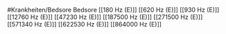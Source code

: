 #Krankheiten/Bedsore
Bedsore
[[180 Hz (E)]]
[[620 Hz (E)]]
[[930 Hz (E)]]
[[12760 Hz (E)]]
[[47230 Hz (E)]]
[[187500 Hz (E)]]
[[271500 Hz (E)]]
[[571340 Hz (E)]]
[[622530 Hz (E)]]
[[864000 Hz (E)]]